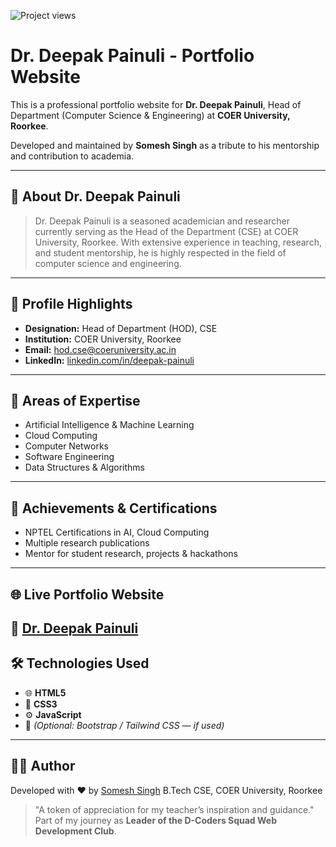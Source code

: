 ![Project views](https://komarev.com/ghpvc/?username=someshsingh-7251)

# Dr. Deepak Painuli - Portfolio Website

This is a professional portfolio website for **Dr. Deepak Painuli**, Head of Department (Computer Science & Engineering) at **COER University, Roorkee**.

Developed and maintained by **Somesh Singh** as a tribute to his mentorship and contribution to academia.

---

## 🔹 About Dr. Deepak Painuli

> Dr. Deepak Painuli is a seasoned academician and researcher currently serving as the Head of the Department (CSE) at COER University, Roorkee. With extensive experience in teaching, research, and student mentorship, he is highly respected in the field of computer science and engineering.

---

## 🏫 Profile Highlights

- **Designation:** Head of Department (HOD), CSE  
- **Institution:** COER University, Roorkee  
- **Email:** [hod.cse@coeruniversity.ac.in](mailto:hod.cse@coeruniversity.ac.in)  
- **LinkedIn:** [linkedin.com/in/deepak-painuli](https://www.linkedin.com/in/deepak-painuli)

---

## 🧠 Areas of Expertise

- Artificial Intelligence & Machine Learning  
- Cloud Computing  
- Computer Networks  
- Software Engineering  
- Data Structures & Algorithms  

---

## 📜 Achievements & Certifications

- NPTEL Certifications in AI, Cloud Computing  
- Multiple research publications  
- Mentor for student research, projects & hackathons  

---

## 🌐 Live Portfolio Website

🔗 [Dr. Deepak Painuli](https://someshsingh-7251.github.io/Dr.-Deepak-Painuli-Portfolio-/)
---

## 🛠️ Technologies Used

- 🌐 **HTML5**  
- 🎨 **CSS3**  
- ⚙️ **JavaScript**  
- 💠 *(Optional: Bootstrap / Tailwind CSS — if used)* 

---

## 🧑‍💻 Author

Developed with ❤️ by [Somesh Singh](https://www.linkedin.com/in/someshsingh-2aa796229/)
B.Tech CSE, COER University, Roorkee  
> "A token of appreciation for my teacher’s inspiration and guidance."
> Part of my journey as **Leader of the D-Coders Squad Web Development Club**.
